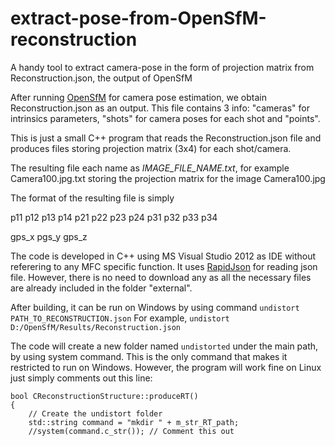 # extract-pose-from-OpenSfM-reconstruction
A handy tool to extract camera-pose in the form of projection matrix from Reconstruction.json, the output of OpenSfM

After running [OpenSfM](https://github.com/mapillary/OpenSfM) for camera pose estimation, we obtain Reconstruction.json as an output. This file contains 3 info: "cameras" for intrinsics parameters, "shots" for camera poses for each shot and "points".

This is just a small C++ program that reads the Reconstruction.json file and produces files storing projection matrix (3x4) for each shot/camera. 

The resulting file each name as _IMAGE_FILE_NAME.txt_, for example Camera100.jpg.txt storing the projection matrix for the image Camera100.jpg

The format of the resulting file is simply

p11 p12 p13 p14
p21 p22 p23 p24
p31 p32 p33 p34

gps_x pgs_y gps_z

The code is developed in C++ using MS Visual Studio 2012 as IDE without referering to any MFC specific function. It uses [RapidJson](http://rapidjson.org/) for reading json file. However, there is no need to download any as all the necessary files are already included in the folder "external".

After building, it can be run on Windows by using command
`undistort PATH_TO_RECONSTRUCTION.json`
For example, 
`undistort D:/OpenSfM/Results/Reconstruction.json`

The code will create a new folder named `undistorted` under the main path, by using system command. This is the only command that makes it restricted to run on Windows. However, the program will work fine on Linux just simply comments out this line:

```
bool CReconstructionStructure::produceRT()
{
	// Create the undistort folder
	std::string command = "mkdir " + m_str_RT_path;
	//system(command.c_str()); // Comment this out
```  




